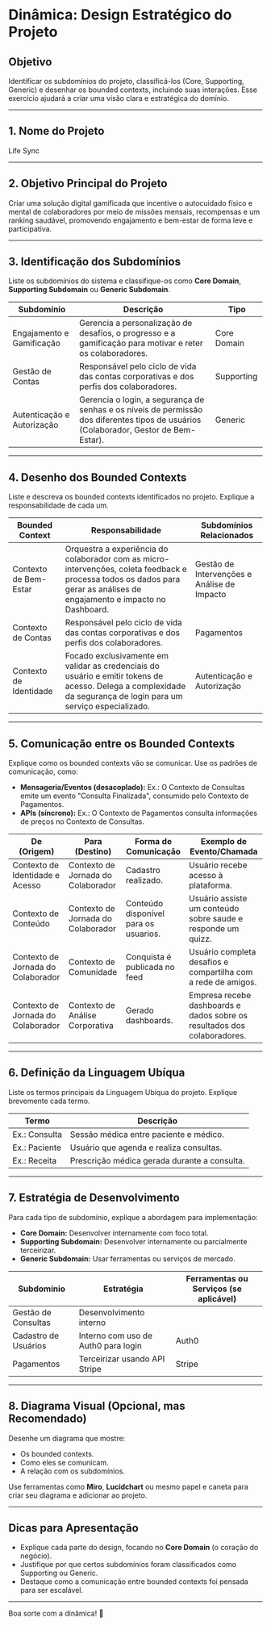 # Dinâmica: Design Estratégico do Projeto

## Objetivo
Identificar os subdomínios do projeto, classificá-los (Core, Supporting, Generic) e desenhar os bounded contexts, incluindo suas interações. Esse exercício ajudará a criar uma visão clara e estratégica do domínio.

---

## 1. Nome do Projeto
Life Sync

---

## 2. Objetivo Principal do Projeto
Criar uma solução digital gamificada que incentive o autocuidado físico e mental de colaboradores por meio de missões mensais, recompensas e um ranking saudável, promovendo engajamento e bem-estar de forma leve e participativa.

---

## 3. Identificação dos Subdomínios
Liste os subdomínios do sistema e classifique-os como **Core Domain**, **Supporting Subdomain** ou **Generic Subdomain**.

| **Subdomínio**              | **Descrição**                                                                                      | **Tipo**         |
|-----------------------------|--------------------------------------------------------------------------------------------------|------------------|
| Engajamento e Gamificação   | Gerencia a personalização de desafios, o progresso e a gamificação para motivar e reter os colaboradores.                                | Core Domain      |
| Gestão de Contas            | Responsável pelo ciclo de vida das contas corporativas e dos perfis dos colaboradores.                                                   | Supporting       |
| Autenticação e Autorização  | Gerencia o login, a segurança de senhas e os níveis de permissão dos diferentes tipos de usuários (Colaborador, Gestor de Bem-Estar).    | Generic          |

---

## 4. Desenho dos Bounded Contexts
Liste e descreva os bounded contexts identificados no projeto. Explique a responsabilidade de cada um.

| **Bounded Context**           | **Responsabilidade**                                                                                 | **Subdomínios Relacionados** |
|-------------------------------|-----------------------------------------------------------------------------------------------------|-----------------------------|
| Contexto de Bem-Estar   | Orquestra a experiência do colaborador com as micro-intervenções, coleta feedback e processa todos os dados para gerar as análises de engajamento e impacto no Dashboard.    | Gestão de Intervenções e Análise de Impacto  |
| Contexto de Contas      | Responsável pelo ciclo de vida das contas corporativas e dos perfis dos colaboradores.      | Pagamentos                  |
| Contexto de Identidade  | Focado exclusivamente em validar as credenciais do usuário e emitir tokens de acesso. Delega a complexidade da segurança de login para um serviço especializado. | Autenticação e Autorização

---

## 5. Comunicação entre os Bounded Contexts
Explique como os bounded contexts vão se comunicar. Use os padrões de comunicação, como:
- **Mensageria/Eventos (desacoplado):** Ex.: O Contexto de Consultas emite um evento "Consulta Finalizada", consumido pelo Contexto de Pagamentos.
- **APIs (síncrono):** Ex.: O Contexto de Pagamentos consulta informações de preços no Contexto de Consultas.

| **De (Origem)**              | **Para (Destino)**          | **Forma de Comunicação**    | **Exemplo de Evento/Chamada**                  |
|------------------------------|-----------------------------|-----------------------------|-----------------------------------------------|
| Contexto de Identidade e Acesso  | Contexto de Jornada do Colaborador    | Cadastro realizado.         | Usuário recebe acesso à plataforma.     |
| Contexto de Conteúdo        | Contexto de Jornada do Colaborador      | Conteúdo disponível para os usuarios.                         |Usuário assiste um conteúdo sobre saude e responde um quizz.     |
| Contexto de Jornada do Colaborador       | Contexto de Comunidade  | Conquista é publicada no feed | Usuário completa desafios e compartilha com a rede de amigos.
| Contexto de Jornada do Colaborador       | Contexto de Análise Corporativa | Gerado dashboards. | Empresa recebe dashboards e dados sobre os resultados dos colaboradores.

---

## 6. Definição da Linguagem Ubíqua
Liste os termos principais da Linguagem Ubíqua do projeto. Explique brevemente cada termo.

| **Termo**                    | **Descrição**                                                                                   |
|------------------------------|-----------------------------------------------------------------------------------------------|
| Ex.: Consulta                | Sessão médica entre paciente e médico.                                                       |
| Ex.: Paciente                | Usuário que agenda e realiza consultas.                                                      |
| Ex.: Receita                 | Prescrição médica gerada durante a consulta.                                                 |

---

## 7. Estratégia de Desenvolvimento
Para cada tipo de subdomínio, explique a abordagem para implementação:
- **Core Domain:** Desenvolver internamente com foco total.
- **Supporting Subdomain:** Desenvolver internamente ou parcialmente terceirizar.
- **Generic Subdomain:** Usar ferramentas ou serviços de mercado.

| **Subdomínio**              | **Estratégia**                         | **Ferramentas ou Serviços (se aplicável)** |
|-----------------------------|---------------------------------------|-------------------------------------------|
| Gestão de Consultas         | Desenvolvimento interno               |                                           |
| Cadastro de Usuários        | Interno com uso de Auth0 para login   | Auth0                                     |
| Pagamentos                  | Terceirizar usando API Stripe         | Stripe                                    |

---

## 8. Diagrama Visual (Opcional, mas Recomendado)
Desenhe um diagrama que mostre:
- Os bounded contexts.
- Como eles se comunicam.
- A relação com os subdomínios.

Use ferramentas como **Miro**, **Lucidchart** ou mesmo papel e caneta para criar seu diagrama e adicionar ao projeto.

---

## Dicas para Apresentação
- Explique cada parte do design, focando no **Core Domain** (o coração do negócio).
- Justifique por que certos subdomínios foram classificados como Supporting ou Generic.
- Destaque como a comunicação entre bounded contexts foi pensada para ser escalável.

---

Boa sorte com a dinâmica! 🚀
